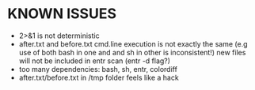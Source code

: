 KNOWN ISSUES
============

* 2>&1 is not deterministic
* after.txt and before.txt cmd.line execution is not exactly the
   same (e.g use of both bash in one and and sh in other is inconsistent!)
   new files will not be included in entr scan (entr -d flag?)
* too many dependencies: bash, sh, entr, colordiff
* after.txt/before.txt in /tmp folder feels like a hack
